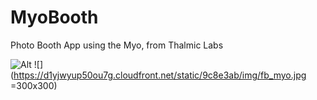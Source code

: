 MyoBooth
=======================
Photo Booth App using the Myo, from Thalmic Labs

![Alt](https://d1yjwyup50ou7g.cloudfront.net/static/9c8e3ab/img/fb_myo.jpg)
![](https://d1yjwyup50ou7g.cloudfront.net/static/9c8e3ab/img/fb_myo.jpg =300x300)


